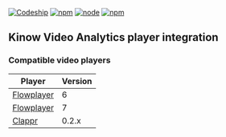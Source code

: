 [![Codeship](https://img.shields.io/codeship/48b058b0-d9b9-0135-f8d5-36d4b359333a/master.svg?style=flat-square)](https://app.codeship.com/projects/263905)
[![npm](https://img.shields.io/npm/v/kinow-video-analytics.svg?style=flat-square)](https://www.npmjs.com/package/kinow-video-analytics)
[![node](https://img.shields.io/node/v/kinow-video-analytics.svg?style=flat-square)](https://www.npmjs.com/package/kinow-video-analytics)
[![npm](https://img.shields.io/npm/l/kinow-video-analytics.svg?style=flat-square)](https://www.npmjs.com/package/kinow-video-analytics)

## Kinow Video Analytics player integration

### Compatible video players

| Player                               | Version |
| ------------------------------------ | ------- |
| [Flowplayer](players/flowplayer6.md) | 6       |
| [Flowplayer](players/flowplayer7.md) | 7       |
| [Clappr](players/clappr.md)          | 0.2.x   |
